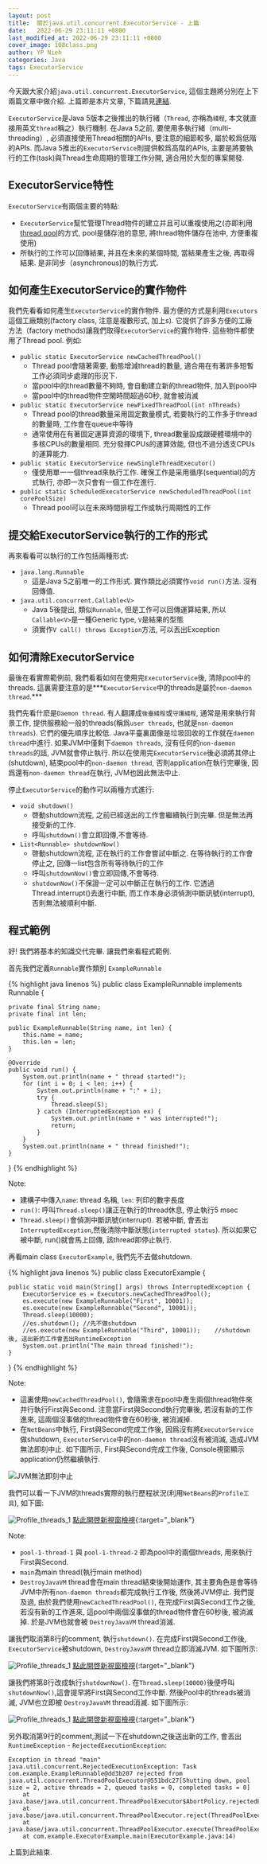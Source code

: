 ```yaml
---
layout: post
title:  關於java.util.concurrent.ExecutorService - 上篇
date:   2022-06-29 23:11:11 +0800
last_modified_at: 2022-06-29 23:11:11 +0800
cover_image: 108class.png
author: YP Nieh
categories: Java
tags: ExecutorService
---
```


今天跟大家介紹`java.util.concurrent.ExecutorService`,  這個主題將分別在上下兩篇文章中做介紹. 上篇即是本片文章, 下篇請見[連結](???).

`ExecutorService`是Java 5版本之後推出的執行緒（`Thread`, 亦稱為`綫程`, 本文就直接用英文`thread`稱之）執行機制. 在Java 5之前, 要使用多執行緒（multi-threading）, 必須直接使用Thread相關的APIs, 要注意的細節較多, 屬於較爲低階的APIs.
而Java 5推出的`ExecutorService`則提供較爲高階的APIs, 主要是將要執行的工作(task)與Thread生命周期的管理工作分開, 適合用於大型的專案開發.

## ExecutorService特性

`ExecutorService`有兩個主要的特點: 
- `ExecutorService`幫忙管理Thread物件的建立并且可以重複使用之(亦即利用[thread pool](https://zh.wikipedia.org/wiki/%E7%BA%BF%E7%A8%8B%E6%B1%A0)的方式, pool是儲存池的意思, 將thread物件儲存在池中, 方便重複使用)
- 所執行的工作可以回傳結果, 并且在未來的某個時間, 當結果產生之後, 再取得結果. 是非同步（asynchronous)的執行方式.

## 如何產生ExecutorService的實作物件

我們先看看如何產生`ExecutorService`的實作物件. 最方便的方式是利用`Executors`這個工廠類別(factory class, 注意是複數形式, 加上s). 它提供了許多方便的工廠方法（factory methods)讓我們取得`ExecutorService`的實作物件. 這些物件都使用了Thread pool. 例如: 
- `public static ExecutorService newCachedThreadPool()`
  - Thread pool會隨著需要, 動態增減thread的數量, 適合用在有著許多短暫工作必須同步處理的形況下.
  - 當pool中的thread數量不夠時, 會自動建立新的thread物件, 加入到pool中
  - 當pool中的thread物件空閑時間超過60秒, 就會被消滅
- `public static ExecutorService newFixedThreadPool​(int nThreads)`
  - Thread pool的thread數量采用固定數量模式, 若要執行的工作多于thread的數量時, 工作會在queue中等待
  - 通常使用在有著固定運算資源的環境下, thread數量設成跟硬體環境中的多核CPUs的數量相同. 充分發揮CPUs的運算效能, 但也不過分透支CPUs的運算能力.
- `public static ExecutorService newSingleThreadExecutor()`
  - 僅使用單一一個thread來執行工作. 確保工作是采用循序(sequential)的方式執行, 亦即一次只會有一個工作在進行.
- `public static ScheduledExecutorService newScheduledThreadPool​(int corePoolSize)`
  - Thread pool可以在未來時間排程工作或執行周期性的工作

## 提交給ExecutorService執行的工作的形式

再來看看可以執行的工作包括兩種形式: 
- `java.lang.Runnable`
  - 這是Java 5之前唯一的工作形式. 實作類比必須實作`void run()`方法. 沒有回傳值.
- `java.util.concurrent.Callable<V>`
  - Java 5後提出, 類似`Runnable`, 但是工作可以回傳運算結果, 所以`Callable<V>`是一種Generic type, `V`是結果的型態
  - 須實作`V call() throws Exception`方法, 可以丟出Exception

## 如何清除ExecutorService 

最後在看實際範例前, 我們看看如何在使用完`ExecutorService`後, 清除pool中的threads. 這裏需要注意的是***`ExecutorService`中的threads是屬於`non-daemon thread`.*** 

我們先看什麽是`Daemon thread`. 有人翻譯成`後臺綫程`或`守護綫程`, 通常是用來執行背景工作, 提供服務給一般的threads(稱爲`user threads`, 也就是`non-daemon threads`). 它們的優先順序比較低. Java平臺裏面像是垃圾回收的工作就在`daemon thread`中進行. 如果JVM中僅剩下`daemon threads`, 沒有任何的`non-daemon threads`的話, JVM就會停止執行. 所以在使用完`ExecutorService`後必須將其停止(shutdown), 結束pool中的`non-daemon thread`, 否則application在執行完畢後, 因爲還有`non-daemon thread`在執行, JVM也因此無法中止.

停止`ExecutorService`的動作可以兩種方式進行: 
- `void shutdown()`
  - 啓動shutdown流程, 之前已經送出的工作會繼續執行到完畢. 但是無法再接受新的工作. 
  - 呼叫`shutdown()`會立即回傳,不會等待.
- `List<Runnable> shutdownNow()`
  - 啓動shutdown流程, 正在執行的工作會嘗試中斷之. 在等待執行的工作會停止之, 回傳一list包含所有等待執行的工作
  - 呼叫`shutdownNow()`會立即回傳,不會等待.
  - `shutdownNow()`不保證一定可以中斷正在執行的工作. 它透過Thread.interrupt()去進行中斷, 而工作本身必須偵測中斷訊號(interrupt), 否則無法被順利中斷. 

## 程式範例

好! 我們將基本的知識交代完畢. 讓我們來看程式範例.

首先我們定義`Runnable`實作類別 `ExampleRunnable`

{% highlight java linenos %}
public class ExampleRunnable implements Runnable {

    private final String name;
    private final int len;

    public ExampleRunnable(String name, int len) {
        this.name = name;
        this.len = len;
    }

    @Override
    public void run() {
        System.out.println(name + " thread started!");
        for (int i = 0; i < len; i++) {
            System.out.println(name + ":" + i);
            try {
                Thread.sleep(5); 
            } catch (InterruptedException ex) {
                System.out.println(name + " was interrupted!");
                return;
            }
        }
        System.out.println(name + " thread finished!");
    }
}
{% endhighlight %}

Note:
- 建構子中傳入`name`: thread 名稱, `len`: 列印的數字長度
- `run()`: 呼叫`Thread.sleep()`讓正在執行的thread休息, 停止執行5 msec
- `Thread.sleep()`會偵測中斷訊號(interrupt). 若被中斷, 會丟出`InterruptedException`,然後清除中斷狀態(`interrupted status`). 所以如果它被中斷, run()就會馬上回傳, 該thread即停止執行.

再看main class `ExecutorExample`, 我們先不去做shutdown.

{% highlight java linenos %}
public class ExecutorExample {

    public static void main(String[] args) throws InterruptedException {
        ExecutorService es = Executors.newCachedThreadPool();
        es.execute(new ExampleRunnable("First", 10001));
        es.execute(new ExampleRunnable("Second", 10001));        
        Thread.sleep(10000);
        //es.shutdown(); //先不做shutdown
        //es.execute(new ExampleRunnable("Third", 10001));    //shutdown後, 送出新的工作會丟出RuntimeException
        System.out.println("The main thread finished!");
    }
}
{% endhighlight %}

Note:
- 這裏使用`newCachedThreadPool()`, 會隨需求在pool中產生兩個thread物件來并行執行First與Second. 注意當First與Second執行完畢後, 若沒有新的工作進來, 這兩個沒事做的thread物件會在60秒後, 被消滅掉.
- 在`NetBeans`中執行, First與Second完成工作後, 因爲沒有將`ExecutorService`做shutdown,  `ExecutorService`中的`non-daemon thread`沒有被消滅, 造成JVM無法即刻中止. 如下圖所示, First與Second完成工作後, Console視窗顯示application仍然繼續執行.

![JVM無法即刻中止](/classroom/assets/images/post220629/post220629_1.PNG)

我們可以看一下JVM的threads實際的執行歷程狀況(利用`NetBeans`的`Profile工具`), 如下圖:

![Profile_threads_1](/classroom/assets/images/post220629/post220629_2.PNG)
[點此開啓新視窗檢視](/classroom/assets/images/post220629/post220629_2.PNG){:target="_blank"}

Note:
- `pool-1-thread-1` 與 `pool-1-thread-2` 即為pool中的兩個threads, 用來執行First與Second. 
- `main`為main thread(執行main method)
- `DestroyJavaVM` thread會在main thread結束後開始運作, 其主要角色是會等待JVM中所有`non-daemon threads`都完成執行工作後, 然後將JVM停止. 我們提及過, 由於我們使用`newCachedThreadPool()`, 在完成First與Second工作之後, 若沒有新的工作進來, 這pool中兩個沒事做的thread物件會在60秒後, 被消滅掉. 於是JVM也就會被 `DestroyJavaVM` thread消滅.

讓我們取消第8行的comment, 執行`shutdown()`. 在完成First與Second工作後, `ExecutorService`被shutdown, `DestroyJavaVM` thread立即消滅JVM. 如下圖所示:

![Profile_threads_1](/classroom/assets/images/post220629/post220629_3.PNG)
[點此開啓新視窗檢視](/classroom/assets/images/post220629/post220629_3.PNG){:target="_blank"}

讓我們將第8行改成執行`shutdownNow()`. 在`Thread.sleep(10000)`後便呼叫`shutdownNow()`,這會提早將First與Second工作中斷. 然後Pool中的threads被消滅, JVM也立即被 `DestroyJavaVM` thread消滅. 如下圖所示:

![Profile_threads_1](/classroom/assets/images/post220629/post220629_4.PNG)
[點此開啓新視窗檢視](/classroom/assets/images/post220629/post220629_4.PNG){:target="_blank"}

另外取消第9行的comment,測試一下在shutdown之後送出新的工作, 會丟出`RuntimeException` - `RejectedExecutionException`:

```
Exception in thread "main" java.util.concurrent.RejectedExecutionException: Task com.example.ExampleRunnable@dd3b207 rejected from java.util.concurrent.ThreadPoolExecutor@551bdc27[Shutting down, pool size = 2, active threads = 2, queued tasks = 0, completed tasks = 0]
	at java.base/java.util.concurrent.ThreadPoolExecutor$AbortPolicy.rejectedExecution(ThreadPoolExecutor.java:2055)
	at java.base/java.util.concurrent.ThreadPoolExecutor.reject(ThreadPoolExecutor.java:825)
	at java.base/java.util.concurrent.ThreadPoolExecutor.execute(ThreadPoolExecutor.java:1355)
	at com.example.ExecutorExample.main(ExecutorExample.java:14)
 ```

上篇到此結束.

